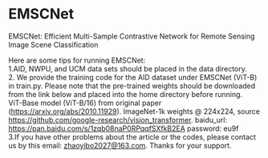 # EMSCNet
EMSCNet: Efficient Multi-Sample Contrastive Network for Remote Sensing Image Scene Classification

Here are some tips for running EMSCNet:  
1.AID, NWPU, and UCM data sets should be placed in the data directory.  
2. We provide the training code for the AID dataset under EMSCNet (ViT-B) in train.py. Please note that the pre-trained weights should be downloaded from the link below and placed into the home directory before running.  
     ViT-Base model (ViT-B/16) from original paper (https://arxiv.org/abs/2010.11929).
     ImageNet-1k weights @ 224x224, source https://github.com/google-research/vision_transformer.
     baidu_url: https://pan.baidu.com/s/1zqb08naP0RPqqfSXfkB2EA password: eu9f  
3.If you have other problems about the article or the codes, please contact us by this email: zhaoyibo2027@163.com. Thanks for your support.


